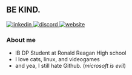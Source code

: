## BE KIND.

<div>
  <a href="https://linkedin.com/in/noah-dinan" target="_blank">
    <img alt="linkedin" src="https://img.shields.io/badge/linkedin-follow?color=%23b4befe&logo=linkedin&logoColor=%23000000&style=for-the-badge">
  </a>  

  <a href="https://discord.com/users/708900893021437982" target="_blank">
    <img alt="discord" src="https://img.shields.io/badge/discord-friend?color=%23b4befe&logo=discord&logoColor=%23000000&style=for-the-badge">
  </a>

  <a href="https://shinysocks.net" target="_blank">
    <img alt="website" src="https://img.shields.io/website?down_color=%23f38ba8&down_message=down&label=shinysocks.net&up_color=%23a6e3a1&up_message=up&url=https%3A%2F%2Fshinysocks.net&style=for-the-badge">
  </a>
</div>

### About me
- IB DP Student at Ronald Reagan High school
- I love cats, linux, and videogames
- and yea, I still hate Github. (*microsoft is evil*)
